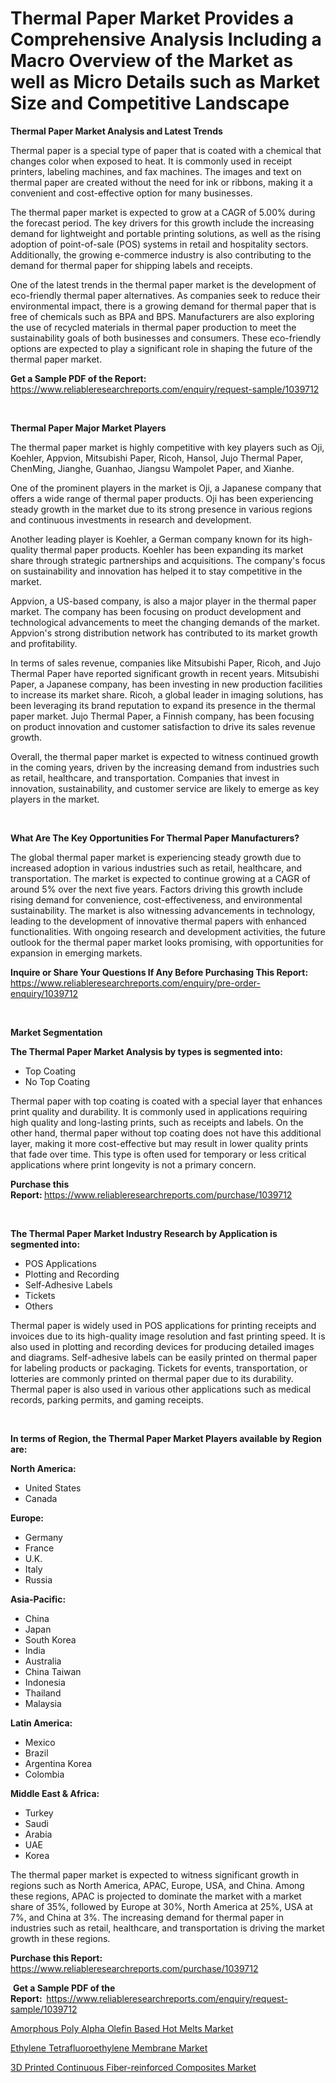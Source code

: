 <p><h1>Thermal Paper Market Provides a Comprehensive Analysis Including a Macro Overview of the Market as well as Micro Details such as Market Size and Competitive Landscape</h1></p><p><strong>Thermal Paper Market Analysis and Latest Trends</strong></p>
<p><p>Thermal paper is a special type of paper that is coated with a chemical that changes color when exposed to heat. It is commonly used in receipt printers, labeling machines, and fax machines. The images and text on thermal paper are created without the need for ink or ribbons, making it a convenient and cost-effective option for many businesses.</p><p>The thermal paper market is expected to grow at a CAGR of 5.00% during the forecast period. The key drivers for this growth include the increasing demand for lightweight and portable printing solutions, as well as the rising adoption of point-of-sale (POS) systems in retail and hospitality sectors. Additionally, the growing e-commerce industry is also contributing to the demand for thermal paper for shipping labels and receipts.</p><p>One of the latest trends in the thermal paper market is the development of eco-friendly thermal paper alternatives. As companies seek to reduce their environmental impact, there is a growing demand for thermal paper that is free of chemicals such as BPA and BPS. Manufacturers are also exploring the use of recycled materials in thermal paper production to meet the sustainability goals of both businesses and consumers. These eco-friendly options are expected to play a significant role in shaping the future of the thermal paper market.</p></p>
<p><strong>Get a Sample PDF of the Report:&nbsp;</strong> <a href="https://www.reliableresearchreports.com/enquiry/request-sample/1039712">https://www.reliableresearchreports.com/enquiry/request-sample/1039712</a></p>
<p>&nbsp;</p>
<p><strong>Thermal Paper Major Market Players</strong></p>
<p><p>The thermal paper market is highly competitive with key players such as Oji, Koehler, Appvion, Mitsubishi Paper, Ricoh, Hansol, Jujo Thermal Paper, ChenMing, Jianghe, Guanhao, Jiangsu Wampolet Paper, and Xianhe.</p><p>One of the prominent players in the market is Oji, a Japanese company that offers a wide range of thermal paper products. Oji has been experiencing steady growth in the market due to its strong presence in various regions and continuous investments in research and development.</p><p>Another leading player is Koehler, a German company known for its high-quality thermal paper products. Koehler has been expanding its market share through strategic partnerships and acquisitions. The company's focus on sustainability and innovation has helped it to stay competitive in the market.</p><p>Appvion, a US-based company, is also a major player in the thermal paper market. The company has been focusing on product development and technological advancements to meet the changing demands of the market. Appvion's strong distribution network has contributed to its market growth and profitability.</p><p>In terms of sales revenue, companies like Mitsubishi Paper, Ricoh, and Jujo Thermal Paper have reported significant growth in recent years. Mitsubishi Paper, a Japanese company, has been investing in new production facilities to increase its market share. Ricoh, a global leader in imaging solutions, has been leveraging its brand reputation to expand its presence in the thermal paper market. Jujo Thermal Paper, a Finnish company, has been focusing on product innovation and customer satisfaction to drive its sales revenue growth.</p><p>Overall, the thermal paper market is expected to witness continued growth in the coming years, driven by the increasing demand from industries such as retail, healthcare, and transportation. Companies that invest in innovation, sustainability, and customer service are likely to emerge as key players in the market.</p></p>
<p>&nbsp;</p>
<p><strong>What Are The Key Opportunities For Thermal Paper Manufacturers?</strong></p>
<p><p>The global thermal paper market is experiencing steady growth due to increased adoption in various industries such as retail, healthcare, and transportation. The market is expected to continue growing at a CAGR of around 5% over the next five years. Factors driving this growth include rising demand for convenience, cost-effectiveness, and environmental sustainability. The market is also witnessing advancements in technology, leading to the development of innovative thermal papers with enhanced functionalities. With ongoing research and development activities, the future outlook for the thermal paper market looks promising, with opportunities for expansion in emerging markets.</p></p>
<p><strong>Inquire or Share Your Questions If Any Before Purchasing This Report:</strong> <a href="https://www.reliableresearchreports.com/enquiry/pre-order-enquiry/1039712">https://www.reliableresearchreports.com/enquiry/pre-order-enquiry/1039712</a></p>
<p>&nbsp;</p>
<p><strong>Market Segmentation</strong></p>
<p><strong>The Thermal Paper Market Analysis by types is segmented into:</strong></p>
<p><ul><li>Top Coating</li><li>No Top Coating</li></ul></p>
<p><p>Thermal paper with top coating is coated with a special layer that enhances print quality and durability. It is commonly used in applications requiring high quality and long-lasting prints, such as receipts and labels. On the other hand, thermal paper without top coating does not have this additional layer, making it more cost-effective but may result in lower quality prints that fade over time. This type is often used for temporary or less critical applications where print longevity is not a primary concern.</p></p>
<p><strong>Purchase this Report:&nbsp;</strong><a href="https://www.reliableresearchreports.com/purchase/1039712">https://www.reliableresearchreports.com/purchase/1039712</a></p>
<p>&nbsp;</p>
<p><strong>The Thermal Paper Market Industry Research by Application is segmented into:</strong></p>
<p><ul><li>POS Applications</li><li>Plotting and Recording</li><li>Self-Adhesive Labels</li><li>Tickets</li><li>Others</li></ul></p>
<p><p>Thermal paper is widely used in POS applications for printing receipts and invoices due to its high-quality image resolution and fast printing speed. It is also used in plotting and recording devices for producing detailed images and diagrams. Self-adhesive labels can be easily printed on thermal paper for labeling products or packaging. Tickets for events, transportation, or lotteries are commonly printed on thermal paper due to its durability. Thermal paper is also used in various other applications such as medical records, parking permits, and gaming receipts.</p></p>
<p>&nbsp;</p>
<p><strong>In terms of Region, the Thermal Paper Market Players available by Region are:</strong></p>
<p>
    <p> <strong> North America: </strong>
        <ul>
            <li>United States</li>
            <li>Canada</li>
        </ul>
        </p> 
    <p> <strong> Europe: </strong>
        <ul>
            <li>Germany</li>
            <li>France</li>
            <li>U.K.</li>
            <li>Italy</li>
            <li>Russia</li>
        </ul>
        </p> 
    <p> <strong> Asia-Pacific: </strong>
        <ul>
            <li>China</li>
            <li>Japan</li>
            <li>South Korea</li>
            <li>India</li>
            <li>Australia</li>
            <li>China Taiwan</li>
            <li>Indonesia</li>
            <li>Thailand</li>
            <li>Malaysia</li>
        </ul>
        </p> 
    <p> <strong> Latin America: </strong>
        <ul>
            <li>Mexico</li>
            <li>Brazil</li>
            <li>Argentina Korea</li>
            <li>Colombia</li>
        </ul>
        </p> 
    <p> <strong> Middle East & Africa: </strong>
        <ul>
            <li>Turkey</li>
            <li>Saudi</li>
            <li>Arabia</li>
            <li>UAE</li>
            <li>Korea</li>
        </ul>
    </p>
    </p>
<p><p>The thermal paper market is expected to witness significant growth in regions such as North America, APAC, Europe, USA, and China. Among these regions, APAC is projected to dominate the market with a market share of 35%, followed by Europe at 30%, North America at 25%, USA at 7%, and China at 3%. The increasing demand for thermal paper in industries such as retail, healthcare, and transportation is driving the market growth in these regions.</p></p>
<p><strong>Purchase this Report: </strong><a href="https://www.reliableresearchreports.com/purchase/1039712">https://www.reliableresearchreports.com/purchase/1039712</a></p>
<p>&nbsp;<strong>Get a Sample PDF of the Report:&nbsp;&nbsp;</strong><a href="https://www.reliableresearchreports.com/enquiry/request-sample/1039712">https://www.reliableresearchreports.com/enquiry/request-sample/1039712</a></p>
<p><strong></strong></p>
<p><p><a href="https://view.publitas.com/reportprime-1/decoding-the-amorphous-poly-alpha-olefin-based-hot-melts-market-a-deep-dive-into-the-latest-market-trends-market-segmentation-and-competitive-analysis/">Amorphous Poly Alpha Olefin Based Hot Melts Market</a></p><p><a href="https://view.publitas.com/reportprime-1/ethylene-tetrafluoroethylene-membrane-market-offer-valuable-insights-into-market-size-market-share-market-trends-and-projections-spanning-from-2023-to-2030/">Ethylene Tetrafluoroethylene Membrane Market</a></p><p><a href="https://view.publitas.com/reportprime-1/3d-printed-continuous-fiber-reinforced-composites-market-size-growth-and-forecast-from-2023-2030/">3D Printed Continuous Fiber-reinforced Composites Market</a></p></p>